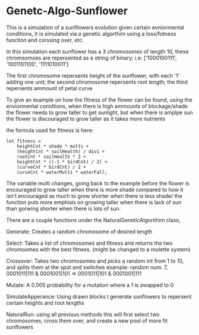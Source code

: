 # Genetc-Algo-Sunflower
This is a simulation of a sunfllowers evolution given certain evniormental conditions, it is simulated via a genetic algorthim using a loss/fotness function and corssing over, etc.

In this simulation each sunflower has a 3 chromosomes of length 10, these chromsomoes are repersented as a string of binary;
i.e: ['1000100111', '1001101100', '1111010011']

The first chromosome repersents height of the sunflower, with each '1' adding one unit; the second chromosome repersents root length; the third repersents ammount of petal curve

To give an example on how the fitness of the flower can be found, using the enviormental conidtions, when there is high ammounts of blockage/shade the flower needs to grow taller to get sunlight, but when there is amplpe sun the flower is discouraged to grow taller as it takes more nutrients

the formula used for fitness is here:

```
let fitness =
    heightCnt * shade * multi +
    (heightCnt * soilHealth) / divi +
    rootCnt * soilHealth * 2 +
    heightCnt * ((-1 * birdCnt) / 2) +
    (curveCnt * birdCnt) / 2 +
    curveCnt * waterMulti * waterFall;
```

The variable multi changes, going back to the example before the flower is encouraged to grow taller when there is more shade compared to how it isn't encouraged as much to grow shorter when there is less shade/ the function puts more emphisis on growing taller when there is lack of sun than gorwing shorter when there is lots of sun.

There are a couple functions under the NaturalGeneticAlgorithim class;

Generate: Creates a random chromosome of desired length

Select: Takes a list of chromosomes and fitness and returns the two chromoomes with the best fitness. (might be changed to a roulette system)

Crossover: Takes two chromosomes and picks a random int from 1 to 10, and splits them at the spot and switches
example: random num: 7, 0001011|111 & 0001001|101 => 0001011|101 & 0001001|111

Mutate: A 0.005 probability for a mutation where a 1 is swapped to 0

SimulateApperance: Using drawn blocks I generate sunflowers to repersent certain heights and root lengths

NaturalRun: using all previous methods this will first select two chromosomes, cross them over, and create a new pool of more fit sunflowers



